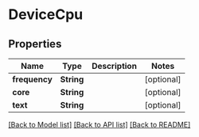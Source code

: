 # DeviceCpu

## Properties
Name | Type | Description | Notes
------------ | ------------- | ------------- | -------------
**frequency** | **String** |  | [optional] 
**core** | **String** |  | [optional] 
**text** | **String** |  | [optional] 

[[Back to Model list]](../README.md#documentation-for-models) [[Back to API list]](../README.md#documentation-for-api-endpoints) [[Back to README]](../README.md)



